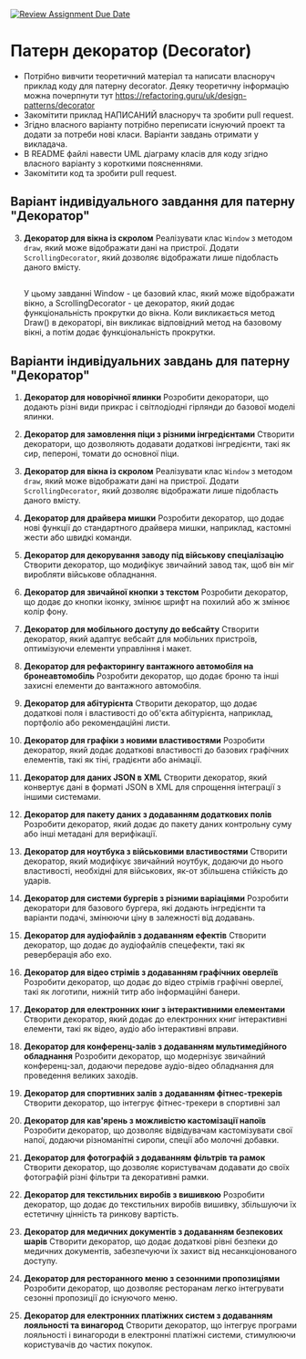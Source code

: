 [![Review Assignment Due Date](https://classroom.github.com/assets/deadline-readme-button-24ddc0f5d75046c5622901739e7c5dd533143b0c8e959d652212380cedb1ea36.svg)](https://classroom.github.com/a/6zBS7few)

# Патерн декоратор (Decorator)

- Потрібно вивчити теоретичний матеріал та написати власноруч приклад коду для патерну decorator. Деяку теоретичну інформацію можна почерпнути тут https://refactoring.guru/uk/design-patterns/decorator
- Закомітити приклад НАПИСАНИЙ власноруч та зробити pull request.
- Згідно власного варіанту потрібно переписати існуючий проект та додати за потреби нові класи. Варіанти завдань отримати у викладача.
- В README файлі навести UML діаграму класів для коду згідно власного варіанту з короткими поясненнями.
- Закомітити код та зробити pull request.
## Варіант індивідуального завдання для патерну "Декоратор"
3. **Декоратор для вікна із скролом**
   Реалізувати клас `Window` з методом `draw`, який може відображати дані на пристрої. Додати `ScrollingDecorator`, який дозволяє відображати лише підобласть даного вмісту.
   ##
   У цьому завданні Window - це базовий клас, який може відображати вікно, а ScrollingDecorator - це декоратор, який додає функціональність прокрутки до вікна. Коли викликається метод Draw() в декораторі, він викликає відповідний метод на базовому вікні, а потім додає функціональність прокрутки.


## Варіанти індивідуальних завдань для патерну "Декоратор"

1. **Декоратор для новорічної ялинки**
   Розробити декоратори, що додають різні види прикрас і світлодіодні гірлянди до базової моделі ялинки.

2. **Декоратор для замовлення піци з різними інгредієнтами**
   Створити декоратори, що дозволяють додавати додаткові інгредієнти, такі як сир, пепероні, томати до основної піци.

3. **Декоратор для вікна із скролом**
   Реалізувати клас `Window` з методом `draw`, який може відображати дані на пристрої. Додати `ScrollingDecorator`, який дозволяє відображати лише підобласть даного вмісту.

4. **Декоратор для драйвера мишки**
   Розробити декоратор, що додає нові функції до стандартного драйвера мишки, наприклад, кастомні жести або швидкі команди.

5. **Декоратор для декорування заводу під військову спеціалізацію**
   Створити декоратор, що модифікує звичайний завод так, щоб він міг виробляти військове обладнання.

6. **Декоратор для звичайної кнопки з текстом**
   Розробити декоратор, що додає до кнопки іконку, змінює шрифт на похилий або ж змінює колір фону.

7. **Декоратор для мобільного доступу до вебсайту**
   Створити декоратор, який адаптує вебсайт для мобільних пристроїв, оптимізуючи елементи управління і макет.

8. **Декоратор для рефакторингу вантажного автомобіля на бронеавтомобіль**
   Розробити декоратор, що додає броню та інші захисні елементи до вантажного автомобіля.

9. **Декоратор для абітурієнта**
   Створити декоратор, що додає додаткові поля і властивості до об'єкта абітурієнта, наприклад, портфоліо або рекомендаційні листи.

10. **Декоратор для графіки з новими властивостями**
    Розробити декоратор, який додає додаткові властивості до базових графічних елементів, такі як тіні, градієнти або анімації.

11. **Декоратор для даних JSON в XML**
    Створити декоратор, який конвертує дані в форматі JSON в XML для спрощення інтеграції з іншими системами.

12. **Декоратор для пакету даних з додаванням додаткових полів**
    Розробити декоратор, який додає до пакету даних контрольну суму або інші метадані для верифікації.

13. **Декоратор для ноутбука з військовими властивостями**
    Створити декоратор, який модифікує звичайний ноутбук, додаючи до нього властивості, необхідні для військових, як-от збільшена стійкість до ударів.

14. **Декоратор для системи бургерів з різними варіаціями**
    Розробити декоратори для базового бургера, які додають інгредієнти та варіанти подачі, змінюючи ціну в залежності від додавань.

15. **Декоратор для аудіофайлів з додаванням ефектів**
    Створити декоратор, що додає до аудіофайлів спецефекти, такі як реверберація або ехо.

16. **Декоратор для відео стрімів з додаванням графічних оверлеїв**
    Розробити декоратор, що додає до відео стрімів графічні оверлеї, такі як логотипи, нижній титр або інформаційні банери.

17. **Декоратор для електронних книг з інтерактивними елементами**
    Створити декоратор, який додає до електронних книг інтерактивні елементи, такі як відео, аудіо або інтерактивні вправи.

18. **Декоратор для конференц-залів з додаванням мультимедійного обладнання**
    Розробити декоратор, що модернізує звичайний конференц-зал, додаючи передове аудіо-відео обладнання для проведення великих заходів.

19. **Декоратор для спортивних залів з додаванням фітнес-трекерів**
    Створити декоратор, що інтегрує фітнес-трекери в спортивні зал

20. **Декоратор для кав'ярень з можливістю кастомізації напоїв**
    Розробити декоратор, що дозволяє відвідувачам кастомізувати свої напої, додаючи різноманітні сиропи, спеції або молочні добавки.

21. **Декоратор для фотографій з додаванням фільтрів та рамок**
    Створити декоратор, що дозволяє користувачам додавати до своїх фотографій різні фільтри та декоративні рамки.

22. **Декоратор для текстильних виробів з вишивкою**
    Розробити декоратор, що додає до текстильних виробів вишивку, збільшуючи їх естетичну цінність та ринкову вартість.

23. **Декоратор для медичних документів з додаванням безпекових шарів**
    Створити декоратор, що додає додаткові рівні безпеки до медичних документів, забезпечуючи їх захист від несанкціонованого доступу.

24. **Декоратор для ресторанного меню з сезонними пропозиціями**
    Розробити декоратор, що дозволяє ресторанам легко інтегрувати сезонні пропозиції до існуючого меню.

25. **Декоратор для електронних платіжних систем з додаванням лояльності та винагород**
    Створити декоратор, що інтегрує програми лояльності і винагороди в електронні платіжні системи, стимулюючи користувачів до частих покупок.
